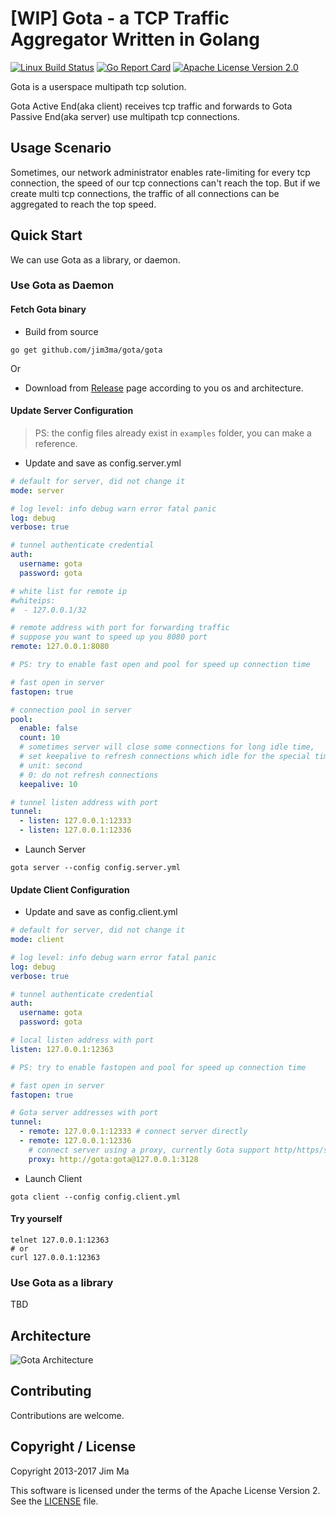 # [WIP] Gota - a TCP Traffic Aggregator Written in Golang

[![Linux Build Status](https://img.shields.io/travis/jim3ma/gota.svg?style=flat-square&label=linux+build)](https://travis-ci.org/jim3ma/gota) [![Go Report Card](https://goreportcard.com/badge/github.com/jim3ma/gota?style=flat-square)](https://goreportcard.com/report/jim3ma/gota) [![Apache License Version 2.0](https://img.shields.io/badge/license-Apache%202.0-blue.svg)](https://www.apache.org/licenses/LICENSE-2.0.html)

Gota is a userspace multipath tcp solution.

Gota Active End(aka client) receives tcp traffic and forwards to Gota Passive End(aka server) use multipath tcp connections.

## Usage Scenario

Sometimes, our network administrator enables rate-limiting for every tcp connection, the speed of our tcp connections can't reach the top. But if we create multi tcp connections, the traffic of all connections can be aggregated to reach the top speed.

## Quick Start

We can use Gota as a library, or daemon.

### Use Gota as Daemon

#### Fetch Gota binary

* Build from source

```shell
go get github.com/jim3ma/gota/gota
```

Or

* Download from [Release](https://github.com/jim3ma/gota/releases) page according to you os and architecture.

#### Update Server Configuration

> PS: the config files already exist in `examples` folder, you can make a reference.

* Update and save as config.server.yml

```yml
# default for server, did not change it
mode: server

# log level: info debug warn error fatal panic
log: debug
verbose: true

# tunnel authenticate credential
auth:
  username: gota
  password: gota

# white list for remote ip
#whiteips:
#  - 127.0.0.1/32

# remote address with port for forwarding traffic
# suppose you want to speed up you 8080 port
remote: 127.0.0.1:8080

# PS: try to enable fast open and pool for speed up connection time

# fast open in server
fastopen: true

# connection pool in server
pool:
  enable: false
  count: 10
  # sometimes server will close some connections for long idle time,
  # set keepalive to refresh connections which idle for the special time.
  # unit: second
  # 0: do not refresh connections
  keepalive: 10

# tunnel listen address with port
tunnel:
  - listen: 127.0.0.1:12333
  - listen: 127.0.0.1:12336
```

* Launch Server

```shell
gota server --config config.server.yml
```

#### Update Client Configuration

* Update and save as config.client.yml

```yml
# default for server, did not change it
mode: client

# log level: info debug warn error fatal panic
log: debug
verbose: true

# tunnel authenticate credential
auth:
  username: gota
  password: gota

# local listen address with port
listen: 127.0.0.1:12363

# PS: try to enable fastopen and pool for speed up connection time

# fast open in server
fastopen: true

# Gota server addresses with port
tunnel:
  - remote: 127.0.0.1:12333 # connect server directly
  - remote: 127.0.0.1:12336
    # connect server using a proxy, currently Gota support http/https/socks5 proxy
    proxy: http://gota:gota@127.0.0.1:3128
```

* Launch Client

```shell
gota client --config config.client.yml
```

#### Try yourself

```shell
telnet 127.0.0.1:12363
# or
curl 127.0.0.1:12363
```

### Use Gota as a library

TBD

## Architecture

![Gota Architecture](./architecture.png)

## Contributing

Contributions are welcome.

## Copyright / License

Copyright 2013-2017 Jim Ma

This software is licensed under the terms of the Apache License Version 2. See the [LICENSE](./LICENSE) file.

